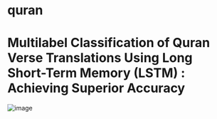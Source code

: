 # quran
# Multilabel Classification of Quran Verse Translations Using Long Short-Term Memory (LSTM) : Achieving Superior Accuracy

![image](https://github.com/user-attachments/assets/00600866-7fa8-45ed-a142-6545292af015)



